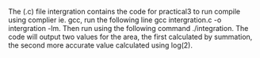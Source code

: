 The (.c) file intergration contains the code for practical3 to run compile using complier ie. gcc, run the following line gcc intergration.c  -o intergration -lm. Then run using the following command ./integration. The code will output two values for the area, the first calculated by summation, the second more accurate value calculated using log(2).
